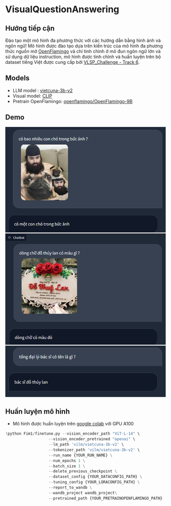 # VisualQuestionAnswering
## Hướng tiếp cận
Đào tạo một mô hình đa phương thức với các hướng dẫn bằng hình ảnh và ngôn ngữ!
Mô hình được đào tạo dựa trên kiến trúc của mô hình đa phương thức nguồn mở [OpenFlamingo](https://github.com/mlfoundations/open_flamingo) và chỉ tinh chỉnh ở mô đun ngôn ngữ lớn và sử dụng dữ liệu instruction, mô hình được tinh chỉnh và huấn luyện trên bộ dataset tiếng Việt được cung cấp bởi [VLSP_Challenge - Track 6](https://vlsp.org.vn/vlsp2023/eval/vrc?fbclid=IwAR0390aeSL3InaTsq7aq_-8TWH-9C01HXsUUt4YF1IXDhfqmK55asXTXFxg).

## Models
* LLM model   : [vietcuna-3b-v2](https://huggingface.co/vilm/vietcuna-3b-v2)
* Visual model: [CLIP](https://github.com/openai/CLIP/tree/main)
* Pretrain OpenFlamingo: [openflamingo/OpenFlamingo-9B](https://huggingface.co/openflamingo/OpenFlamingo-9B-deprecated)

## Demo
![alt text](https://github.com/mdnanh/VisualQuestionAnswering/blob/main/images/1%20(1).png)
![alt text](https://github.com/mdnanh/VisualQuestionAnswering/blob/main/images/1%20(3).png)
![alt text](https://github.com/mdnanh/VisualQuestionAnswering/blob/main/images/1%20(2).png)

## Huấn luyện mô hình
* Mô hình được huấn luyện trên [google colab](https://colab.research.google.com/) với GPU A100

```python
!python Fim1/finetune.py --vision_encoder_path "ViT-L-14" \
                   --vision_encoder_pretrained "openai" \
                   --lm_path 'vilm/vietcuna-3b-v2' \
                   --tokenizer_path 'vilm/vietcuna-3b-v2' \
                   --run_name {YOUR_RUN_NAME} \
                   --num_epochs 1 \
                   --batch_size 1 \
                   --delete_previous_checkpoint \
                   --dataset_config {YOUR_DATACONFIG_PATH} \
                   --tuning_config {YOUR_LORACONFIG_PATH} \
                   --report_to_wandb \
                   --wandb_project wandb_project\
                   --pretrained_path {YOUR_PRETRAINOPENFLAMINGO_PATH}
```
